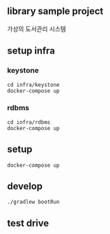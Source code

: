 ## library sample project

가상의 도서관리 시스템

## setup infra

### keystone
```
cd infra/keystone
docker-compose up
```

### rdbms
```
cd infra/rdbms
docker-compose up
```

## setup
```
docker-compose up
```

## develop
```
./gradlew bootRun
```

## test drive

